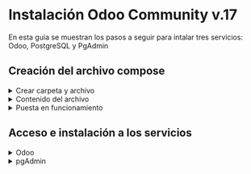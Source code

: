 # Instalación Odoo Community v.17

En esta guia se muestran los pasos a seguir para intalar tres servicios: Odoo, PostgreSQL y PgAdmin

## Creación del archivo compose

<details>
 <summary>Crear carpeta y archivo</summary>
<br>

```bash
# Montar una carpeta para almacenar el archivo compose.yml
mkdir compose_Odoo

# Colocarse en la carpeta recien creada
cd compose_Odoo

# Creación del archivo compose.yml
nano docker-compose.yml
```
---
</details>

<details>
 <summary>Contenido del archivo</summary>
<br>

```bash
services:
  odoo:                                    # Define el servicio Odoo
    image: odoo:17.0                       # Especifica la imagen de Docker para Odoo, versión 17.0.
    depends_on:                            # Asegura que el servicio de base de datos se inicie antes que el servicio Odoo
      - db
    restart: unless-stopped                # El contenedor se reiniciara automáticamente a menos que se detenga explícitamente
    ports:
      - "8055:8069"                        # Asigna el puerto predeterminado de Odoo al puerto 8055
    environment:
      HOST: db                             # El nombre de host para el servicio de base de datos
      USER: admin                          # El nombre de usuario para la base de datos
      PASSWORD: pswd                       # La contraseña para la base de datos

  db:                                      # Define el servicio de base de datos PostgreSQL
    image: postgres:latest                 # Especifica la imagen de Docker para PostgreSQL, ultima versión
    restart: unless-stopped                # El contenedor se reiniciara automáticamente a menos que se detenga explícitamente
    environment:                 
      POSTGRES_DB: odoo                    # El nombre de la base de datos predeterminada
      POSTGRES_PASSWORD: pswd              # La contraseña para el usuario de PostgreSQL
      POSTGRES_USER: admin                 # El nombre de usuario de PostgreSQL
      PGDATA: /var/lib/postgresql/data/pgdata      # Especifica la ruta dónde PostgreSQL almacena los datos dentro del contenedor
    volumes:                               # Monta un volumen para conservar los datos de la base de datos
      - odoo-db-data:/var/lib/postgresql/data/pgdata

  pgadmin:                                 # Define el servicio pgAdmin
    image: dpage/pgadmin4                  # Especifica la imagen de Docker para pgAdmin
    restart: unless-stopped                # El contenedor se reiniciara automáticamente a menos que se detenga explícitamente
    ports:                                 # Asigna el puerto predeterminado de interfaz web pgAdmin al puerto 8065
      - "8065:80"      
    environment:        
      PGADMIN_DEFAULT_EMAIL: admin@example.com     # El correo electrónico de inicio de sesión para pgAdmin
      PGADMIN_DEFAULT_PASSWORD: admin      # La contraseña para el usuario pgAdmin
    depends_on:                            # Asegura que el servicio de base de datos se inicie antes que el servicio pgAdmin
      - db
    volumes:                               # Monta un volumen para conservar los datos de pgAdmin
      - pgadmin-data:/var/lib/pgadmin

volumes:                                   # Define los volúmenes declarados en los servicios
  odoo-db-data:
  pgadmin-data:

```
---
</details>

<details>
 <summary>Puesta en funcionamiento</summary>
<br>

```bash
# Ejecución en segundo plano (deja libre la terminal)
docker compose up -d

# Ejecución en primer plano  (muestra el log de los contenedores)
docker compose up 
```
---
</details>

## Acceso e instalación a los servicios

<details>
 <summary>Odoo</summary>
<br>

Acedemos a nuestra instalación de Odoo mediante:

```bash
http://<ip>:<puerto_odoo>
```
> La página resultante deberia ser las siguiente ↓
>
> ![Odoo_Incio](/img/Odoo1.png)

Una vez introducidos los datos de la BD y otra información pertinente, habremos completado la instalación de Odoo.

> Servicio en funcionamiento ↓
>
> ![Odoo_Pagina](/img/Odoo2.png)

---
</details>

<details>
 <summary>pgAdmin</summary>
<br>

Acedemos a nuestra instalación de pgAdmin mediante:

```bash
http://<ip>:<puerto_pgadmin>
```
> La página resultante deberia ser las siguiente ↓
>
> ![PgAdmin_Incio](/img/PgAdmin1.png)

Una vez introducidos los datos que especificamos en el archivo compose.yml, tendremos acceso a la página principal de nuestra sesión. Aquí podemos conectar nuestro servidor con los datos de Odoo seleccionando la opción: **Agregar nuevo servidor**.

> Formulario de servidor ↓
>
> ![PgAdmin_Servidor](/img/PgAdmin2.png)

Tras conectar correctamente la base de datos con pgAdmin, podremos visualizar los datos de Odoo desde la página.

> Servidor connectado ↓
>
> ![PgAdmin_Odoo](/img/PgAdmin3.png)

---
</details>

